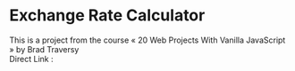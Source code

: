 # Exchange Rate Calculator

This is a project from the course « 20 Web Projects With Vanilla JavaScript » by Brad Traversy <br/>
Direct Link : 
